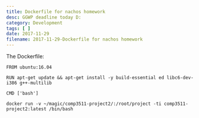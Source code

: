 ```yaml
---
title: Dockerfile for nachos homework
desc: GGWP deadline today D:
category: Development
tags: [ ]
date: 2017-11-29
filename: 2017-11-29-Dockerfile for nachos homework
---
```


The Dockerfile:
```
FROM ubuntu:16.04

RUN apt-get update && apt-get install -y build-essential ed libc6-dev-i386 g++-multilib

CMD ['bash']
```

`docker run -v ~/magic/comp3511-project2/:/root/project -ti comp3511-project2:latest /bin/bash`
